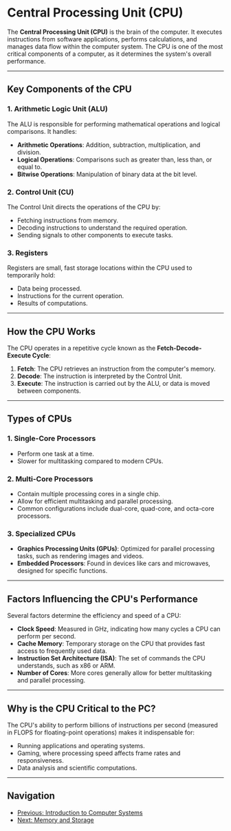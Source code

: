 
# Central Processing Unit (CPU)

The **Central Processing Unit (CPU)** is the brain of the computer. It executes instructions from software applications, performs calculations, and manages data flow within the computer system. The CPU is one of the most critical components of a computer, as it determines the system's overall performance.

---

## **Key Components of the CPU**

### 1. **Arithmetic Logic Unit (ALU)**
The ALU is responsible for performing mathematical operations and logical comparisons. It handles:
- **Arithmetic Operations**: Addition, subtraction, multiplication, and division.
- **Logical Operations**: Comparisons such as greater than, less than, or equal to.
- **Bitwise Operations**: Manipulation of binary data at the bit level.

### 2. **Control Unit (CU)**
The Control Unit directs the operations of the CPU by:
- Fetching instructions from memory.
- Decoding instructions to understand the required operation.
- Sending signals to other components to execute tasks.

### 3. **Registers**
Registers are small, fast storage locations within the CPU used to temporarily hold:
- Data being processed.
- Instructions for the current operation.
- Results of computations.

---

## **How the CPU Works**

The CPU operates in a repetitive cycle known as the **Fetch-Decode-Execute Cycle**:
1. **Fetch**: The CPU retrieves an instruction from the computer's memory.
2. **Decode**: The instruction is interpreted by the Control Unit.
3. **Execute**: The instruction is carried out by the ALU, or data is moved between components.

---

## **Types of CPUs**

### 1. **Single-Core Processors**
- Perform one task at a time.
- Slower for multitasking compared to modern CPUs.

### 2. **Multi-Core Processors**
- Contain multiple processing cores in a single chip.
- Allow for efficient multitasking and parallel processing.
- Common configurations include dual-core, quad-core, and octa-core processors.

### 3. **Specialized CPUs**
- **Graphics Processing Units (GPUs)**: Optimized for parallel processing tasks, such as rendering images and videos.
- **Embedded Processors**: Found in devices like cars and microwaves, designed for specific functions.

---

## **Factors Influencing the CPU's Performance**

Several factors determine the efficiency and speed of a CPU:
- **Clock Speed**: Measured in GHz, indicating how many cycles a CPU can perform per second.
- **Cache Memory**: Temporary storage on the CPU that provides fast access to frequently used data.
- **Instruction Set Architecture (ISA)**: The set of commands the CPU understands, such as x86 or ARM.
- **Number of Cores**: More cores generally allow for better multitasking and parallel processing.

---

## **Why is the CPU Critical to the PC?**
The CPU's ability to perform billions of instructions per second (measured in FLOPS for floating-point operations) makes it indispensable for:
- Running applications and operating systems.
- Gaming, where processing speed affects frame rates and responsiveness.
- Data analysis and scientific computations.

---

## **Navigation**
- [Previous: Introduction to Computer Systems](introduction.md)  
- [Next: Memory and Storage](memoryandstorage.md)

